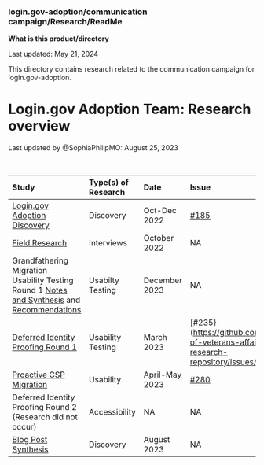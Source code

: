 ### login.gov-adoption/communication campaign/Research/ReadMe

**What is this product/directory**

Last updated: May 21, 2024

This directory contains research related to the communication campaign for login.gov-adoption.

# Login.gov Adoption Team: Research overview
Last updated by @SophiaPhilipMO: August 25, 2023

<br>

|Study|Type(s) of Research|Date|Issue|
|:--|:--|:--|:--|
[Login.gov Adoption Discovery](https://github.com/department-of-veterans-affairs/va.gov-team/tree/master/products/login.gov-adoption/discovery/research/2022-10-Login.gov-Adoption-Discovery-Research)|Discovery|Oct-Dec 2022|[#185](https://github.com/department-of-veterans-affairs/va.gov-research-repository/issues/185)|
| [Field Research](https://app.mural.co/t/departmentofveteransaffairs9999/m/departmentofveteransaffairs9999/1716210915728/47aca0ff80e964561f803cb17ebfb249252dff42?sender=u1b0df595924572baa8a94764) | Interviews | October 2022 | NA |
| Grandfathering Migration Usability Testing Round 1 [Notes and Synthesis](https://app.mural.co/t/departmentofveteransaffairs9999/m/departmentofveteransaffairs9999/1716212604855/c836fd34d3b9751fd4c474d095b5b12e2cc353d4?sender=u1b0df595924572baa8a94764) and [Recommendations](https://app.mural.co/t/departmentofveteransaffairs9999/m/departmentofveteransaffairs9999/1716211629057/beb32d37f8f2c18ea708913ab75b6a53ea931136?sender=u1b0df595924572baa8a94764) | Usabilty Testing | December 2023 | NA | 
|[Deferred Identity Proofing Round 1](https://github.com/department-of-veterans-affairs/va.gov-team/tree/master/products/login.gov-adoption/discovery/research/2023-03-Deferred-Identity-Proofing-Round-1-Usability)| Usability Testing | March 2023 | [#235}(https://github.com/department-of-veterans-affairs/va.gov-research-repository/issues/235)|
|[Proactive CSP Migration](https://github.com/department-of-veterans-affairs/va.gov-team/tree/master/products/login.gov-adoption/discovery/research/2023-04-Proactive-CSP-Migration-Usability)|Usability|April-May 2023|[#280](https://github.com/department-of-veterans-affairs/va.gov-research-repository/issues/280)|
| Deferred Identity Proofing Round 2 (Research did not occur) |Accessibility|NA|NA|
| [Blog Post Synthesis](https://github.com/department-of-veterans-affairs/va.gov-team/tree/master/products/login.gov-adoption/communication-campaign/research/Blog%20Post%20Comment%20Synthesis)| Discovery | August 2023 | NA|
